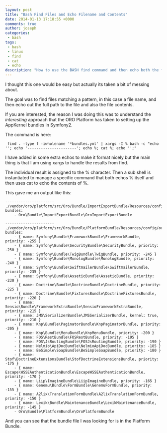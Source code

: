 ```yaml
---
layout: post
title: "Bash Find Files and Echo Filename and Contents"
date: 2014-01-13 17:18:55 +0000
comments: true
author: joseph
categories: 
 - bash
tags: 
 - bash
 - linux
 - find
 - cat
 - echo
description: "How to use the BASH find command and then echo both the filename and the file contents in one command"
---
```


I thought this one would be easy but actually its taken a bit of messing about. 

The goal was to find files matching a pattern, in this case a file name, and then echo out the full path to the file and also the file contents.

If you are interested, the reason I was doing this was to understand the *interesting* approach that the ORO Platform has taken to setting up the AppKernel bundles in Symfony2.

The command is here:

```
 find . -type f -iwholename '*bundles.yml' | xargs -I % bash -c "echo ''; echo '----------------------'; echo %; cat %; echo '';"
```

I have added in some extra echos to make it format nicely but the main thing is that I am using xargs to handle the results from find.

The individual result is assigned to the % character. Then a sub shell is instantiated to manage a specific command that both echos % itself and then uses cat to echo the contents of %.

This gave me an output like this:

```
----------------------
./vendor/oro/platform/src/Oro/Bundle/ImportExportBundle/Resources/config/oro/bundles.yml
bundles:
    - Oro\Bundle\ImportExportBundle\OroImportExportBundle

----------------------
./vendor/oro/platform/src/Oro/Bundle/PlatformBundle/Resources/config/oro/bundles.yml
bundles:
    - { name: Symfony\Bundle\FrameworkBundle\FrameworkBundle, priority: -255 }
    - { name: Symfony\Bundle\SecurityBundle\SecurityBundle, priority: -250 }
    - { name: Symfony\Bundle\TwigBundle\TwigBundle, priority: -245 }
    - { name: Symfony\Bundle\MonologBundle\MonologBundle, priority: -240 }
    - { name: Symfony\Bundle\SwiftmailerBundle\SwiftmailerBundle, priority: -235 }
    - { name: Symfony\Bundle\AsseticBundle\AsseticBundle, priority: -230 }
    - { name: Doctrine\Bundle\DoctrineBundle\DoctrineBundle, priority: -225 }
    - { name: Doctrine\Bundle\FixturesBundle\DoctrineFixturesBundle, priority: -220 }
    - { name: Sensio\Bundle\FrameworkExtraBundle\SensioFrameworkExtraBundle, priority: -215 }
    - { name: JMS\SerializerBundle\JMSSerializerBundle, kernel: true, priority: -210 }
    - { name: Knp\Bundle\PaginatorBundle\KnpPaginatorBundle, priority: -205 }
    - { name: Knp\Bundle\MenuBundle\KnpMenuBundle, priority: -200 }
    - { name: FOS\RestBundle\FOSRestBundle, priority: -195 }
    - { name: FOS\JsRoutingBundle\FOSJsRoutingBundle, priority: -190 }
    - { name: Nelmio\ApiDocBundle\NelmioApiDocBundle, priority: -185 }
    - { name: BeSimple\SoapBundle\BeSimpleSoapBundle, priority: -180 }
    - { name: Stof\DoctrineExtensionsBundle\StofDoctrineExtensionsBundle, priority: -175 }
    - { name: Escape\WSSEAuthenticationBundle\EscapeWSSEAuthenticationBundle, priority: -170 }
    - { name: Liip\ImagineBundle\LiipImagineBundle, priority: -165 }
    - { name: Genemu\Bundle\FormBundle\GenemuFormBundle, priority: -155 }
    - { name: A2lix\TranslationFormBundle\A2lixTranslationFormBundle, priority: -150 }
    - { name: Lexik\Bundle\MaintenanceBundle\LexikMaintenanceBundle, priority: -145 }
    - Oro\Bundle\PlatformBundle\OroPlatformBundle
```

And you can see that the bundle file I was looking for is in the Platform Bundle.

